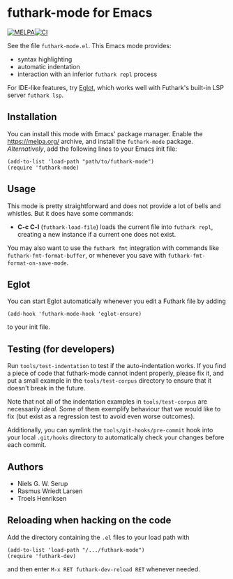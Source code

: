# futhark-mode for Emacs

[![MELPA](https://melpa.org/packages/futhark-mode-badge.svg)](https://melpa.org/#/futhark-mode)[![CI](https://github.com/diku-dk/futhark-mode/workflows/CI/badge.svg)](https://github.com/diku-dk/futhark-mode/actions)

See the file `futhark-mode.el`.  This Emacs mode provides:

  * syntax highlighting
  * automatic indentation
  * interaction with an inferior `futhark repl` process

For IDE-like features, try [Eglot](https://github.com/joaotavora/eglot),
which works well with Futhark's built-in LSP server `futhark lsp`.

## Installation

You can install this mode with Emacs' package manager.  Enable the
https://melpa.org/ archive, and install the `futhark-mode` package.
*Alternatively*, add the following lines to your Emacs init file:

    (add-to-list 'load-path "path/to/futhark-mode")
    (require 'futhark-mode)

## Usage

This mode is pretty straightforward and does not provide a lot of
bells and whistles.  But it does have some commands:

  * **C-c C-l** (`futhark-load-file`) loads the current file into
    `futhark repl`, creating a new instance if a current one does not
    exist.

You may also want to use the `futhark fmt` integration with commands
like `futhark-fmt-format-buffer`, or whenever you save with
`futhark-fmt-format-on-save-mode`.

## Eglot

You can start Eglot automatically whenever you edit a Futhark file by
adding

```elisp
(add-hook 'futhark-mode-hook 'eglot-ensure)
```

to your init file.

## Testing (for developers)

Run `tools/test-indentation` to test if the auto-indentation works.  If
you find a piece of code that futhark-mode cannot indent properly,
please fix it, and put a small example in the `tools/test-corpus`
directory to ensure that it doesn't break in the future.

Note that not all of the indentation examples in `tools/test-corpus` are
necessarily *ideal*.  Some of them exemplify behaviour that we would
like to fix (but exist as a regression test to avoid even worse
outcomes).

Additionally, you can symlink the `tools/git-hooks/pre-commit` hook into
your local `.git/hooks` directory to automatically check your changes
before each commit.

## Authors

  + Niels G. W. Serup
  + Rasmus Wriedt Larsen
  + Troels Henriksen

## Reloading when hacking on the code

Add the directory containing the `.el` files to your load path with

    (add-to-list 'load-path "/.../futhark-mode")
    (require 'futhark-dev)

and then enter `M-x RET futhark-dev-reload RET` whenever needed.
